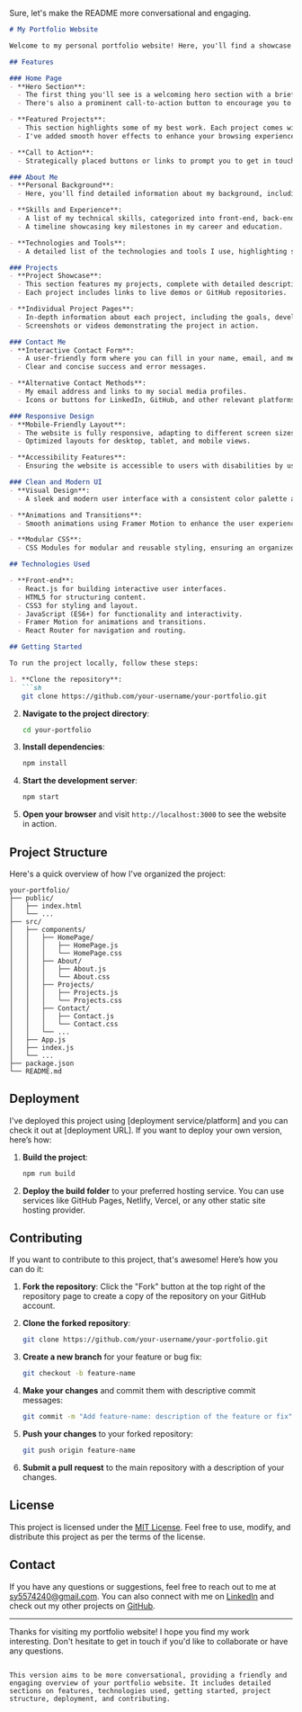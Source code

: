 Sure, let's make the README more conversational and engaging.

```markdown
# My Portfolio Website

Welcome to my personal portfolio website! Here, you'll find a showcase of my work as a web developer. I've built this site using React.js, with a focus on creating a responsive, modern, and visually appealing design. Whether you're here to check out my projects, learn more about me, or get in touch, I'm glad to have you.

## Features

### Home Page
- **Hero Section**: 
  - The first thing you'll see is a welcoming hero section with a brief introduction about me. I've included a background image or animation to make it more engaging.
  - There's also a prominent call-to-action button to encourage you to explore more of my site.

- **Featured Projects**: 
  - This section highlights some of my best work. Each project comes with a thumbnail, a short description, and links to detailed project pages or live demos.
  - I've added smooth hover effects to enhance your browsing experience.

- **Call to Action**: 
  - Strategically placed buttons or links to prompt you to get in touch, view more projects, or learn more about me.

### About Me
- **Personal Background**: 
  - Here, you'll find detailed information about my background, including my education and career journey. I've also shared a personal story or motivation that led me to web development.

- **Skills and Experience**: 
  - A list of my technical skills, categorized into front-end, back-end, and other relevant tools.
  - A timeline showcasing key milestones in my career and education.

- **Technologies and Tools**: 
  - A detailed list of the technologies and tools I use, highlighting specific frameworks, libraries, and languages.

### Projects
- **Project Showcase**: 
  - This section features my projects, complete with detailed descriptions, images, technologies used, challenges faced, and solutions implemented.
  - Each project includes links to live demos or GitHub repositories.

- **Individual Project Pages**: 
  - In-depth information about each project, including the goals, development process, and outcomes.
  - Screenshots or videos demonstrating the project in action.

### Contact Me
- **Interactive Contact Form**: 
  - A user-friendly form where you can fill in your name, email, and message. The form integrates with Google Forms to send messages directly to my inbox.
  - Clear and concise success and error messages.

- **Alternative Contact Methods**: 
  - My email address and links to my social media profiles.
  - Icons or buttons for LinkedIn, GitHub, and other relevant platforms.

### Responsive Design
- **Mobile-Friendly Layout**: 
  - The website is fully responsive, adapting to different screen sizes and devices.
  - Optimized layouts for desktop, tablet, and mobile views.

- **Accessibility Features**: 
  - Ensuring the website is accessible to users with disabilities by using semantic HTML, ARIA roles, and keyboard-navigable components.

### Clean and Modern UI
- **Visual Design**: 
  - A sleek and modern user interface with a consistent color palette and typography. I've used whitespace to create a clean and uncluttered look.

- **Animations and Transitions**: 
  - Smooth animations using Framer Motion to enhance the user experience. Subtle hover effects and transitions for interactive elements.

- **Modular CSS**: 
  - CSS Modules for modular and reusable styling, ensuring an organized and maintainable CSS structure.

## Technologies Used

- **Front-end**: 
  - React.js for building interactive user interfaces.
  - HTML5 for structuring content.
  - CSS3 for styling and layout.
  - JavaScript (ES6+) for functionality and interactivity.
  - Framer Motion for animations and transitions.
  - React Router for navigation and routing.

## Getting Started

To run the project locally, follow these steps:

1. **Clone the repository**:
   ```sh
   git clone https://github.com/your-username/your-portfolio.git
   ```

2. **Navigate to the project directory**:
   ```sh
   cd your-portfolio
   ```

3. **Install dependencies**:
   ```sh
   npm install
   ```

4. **Start the development server**:
   ```sh
   npm start
   ```

5. **Open your browser** and visit `http://localhost:3000` to see the website in action.

## Project Structure

Here's a quick overview of how I've organized the project:

```
your-portfolio/
├── public/
│   ├── index.html
│   └── ...
├── src/
│   ├── components/
│   │   ├── HomePage/
│   │   │   ├── HomePage.js
│   │   │   └── HomePage.css
│   │   ├── About/
│   │   │   ├── About.js
│   │   │   └── About.css
│   │   ├── Projects/
│   │   │   ├── Projects.js
│   │   │   └── Projects.css
│   │   ├── Contact/
│   │   │   ├── Contact.js
│   │   │   └── Contact.css
│   │   └── ...
│   ├── App.js
│   ├── index.js
│   └── ...
├── package.json
└── README.md
```

## Deployment

I've deployed this project using [deployment service/platform] and you can check it out at [deployment URL]. If you want to deploy your own version, here’s how:

1. **Build the project**:
   ```sh
   npm run build
   ```

2. **Deploy the build folder** to your preferred hosting service. You can use services like GitHub Pages, Netlify, Vercel, or any other static site hosting provider.

## Contributing

If you want to contribute to this project, that's awesome! Here’s how you can do it:

1. **Fork the repository**:
   Click the "Fork" button at the top right of the repository page to create a copy of the repository on your GitHub account.

2. **Clone the forked repository**:
   ```sh
   git clone https://github.com/your-username/your-portfolio.git
   ```

3. **Create a new branch** for your feature or bug fix:
   ```sh
   git checkout -b feature-name
   ```

4. **Make your changes** and commit them with descriptive commit messages:
   ```sh
   git commit -m "Add feature-name: description of the feature or fix"
   ```

5. **Push your changes** to your forked repository:
   ```sh
   git push origin feature-name
   ```

6. **Submit a pull request** to the main repository with a description of your changes.

## License

This project is licensed under the [MIT License](LICENSE). Feel free to use, modify, and distribute this project as per the terms of the license.

## Contact

If you have any questions or suggestions, feel free to reach out to me at sy5574240@gmail.com. You can also connect with me on [LinkedIn](https://www.linkedin.com/in/shivam-yadav-9855061b8) and check out my other projects on [GitHub](https://github.com/Shivam743).

---

Thanks for visiting my portfolio website! I hope you find my work interesting. Don't hesitate to get in touch if you'd like to collaborate or have any questions.
```

This version aims to be more conversational, providing a friendly and engaging overview of your portfolio website. It includes detailed sections on features, technologies used, getting started, project structure, deployment, and contributing.
